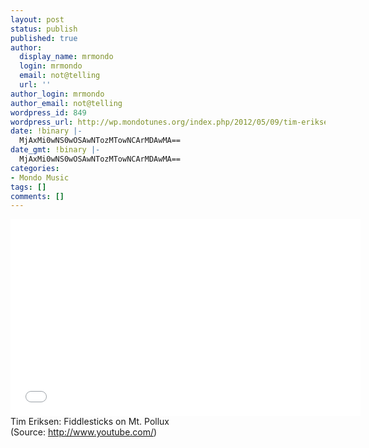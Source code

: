 ```yaml
---
layout: post
status: publish
published: true
author:
  display_name: mrmondo
  login: mrmondo
  email: not@telling
  url: ''
author_login: mrmondo
author_email: not@telling
wordpress_id: 849
wordpress_url: http://wp.mondotunes.org/index.php/2012/05/09/tim-eriksen-fiddlesticks-on-mt-pollux/
date: !binary |-
  MjAxMi0wNS0wOSAwNTozMTowNCArMDAwMA==
date_gmt: !binary |-
  MjAxMi0wNS0wOSAwNTozMTowNCArMDAwMA==
categories:
- Mondo Music
tags: []
comments: []
---
```

<iframe width="560" height="315" src="//www.youtube.com/embed/x569MCaJA3Y" frameborder="0"> </iframe>
Tim Eriksen: Fiddlesticks on Mt. Pollux
<div class="attribution">(<span>Source:</span> <a href="http://www.youtube.com/">http://www.youtube.com/</a>)</div>
